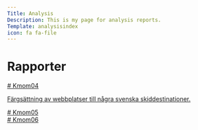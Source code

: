 ```yaml
---
Title: Analysis
Description: This is my page for analysis reports.
Template: analysisindex
icon: fa fa-file
---
```


Rapporter
==========================


<div class="analysis kmom04" markdown="1">
<a href="analysis/01_colors">
<span class="linkspanner04">
# Kmom04

Färgsättning av webbplatser till några svenska skiddestinationer.

</span>
</a>

</div>


<div class="analysis kmom05" markdown="1">
<a href="analysis/02_load">
<span class="linkspanner05">
# Kmom05

</span>
</a>
</div>


<div class="analysis kmom06" markdown="1">
<a href="analysis/03_design_principles">
<span class="linkspanner06">
# Kmom06

</span>
</a>
</div>
